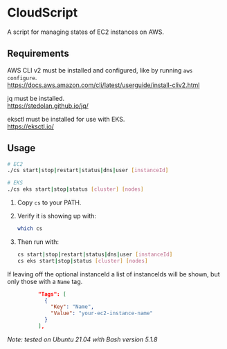 # CloudScript

A script for managing states of EC2 instances on AWS.

## Requirements

AWS CLI v2 must be installed and configured, like by running `aws configure`.  
https://docs.aws.amazon.com/cli/latest/userguide/install-cliv2.html

jq must be installed.  
https://stedolan.github.io/jq/

eksctl must be installed for use with EKS.  
https://eksctl.io/

## Usage

```sh
# EC2
./cs start|stop|restart|status|dns|user [instanceId]

# EKS
./cs eks start|stop|status [cluster] [nodes]
```

1. Copy `cs` to your PATH.
1. Verify it is showing up with:

    ```sh
    which cs
    ```

1. Then run with:

    ```sh
    cs start|stop|restart|status|dns|user [instanceId]
    cs eks start|stop|status [cluster] [nodes]
    ```

If leaving off the optional instanceId a list of instanceIds will be shown, but only those with a `Name` tag.

```json
          "Tags": [
            {
              "Key": "Name",
              "Value": "your-ec2-instance-name"
            }
          ],
```

*Note: tested on Ubuntu 21.04 with Bash version 5.1.8*
